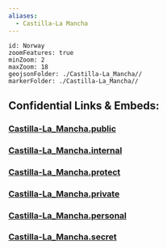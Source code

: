 ```yaml
---
aliases:
  - Castilla-La Mancha
---
```


```leaflet
id: Norway
zoomFeatures: true 
minZoom: 2 
maxZoom: 18
geojsonFolder: ./Castilla-La_Mancha//
markerFolder: ./Castilla-La_Mancha//
```




## Confidential Links & Embeds: 

### [Castilla-La_Mancha.public](/_public/\Earth\Continent\Europe\Europe~South\Spain\Provinces~SpainCastilla-La_Mancha.public.md) 

### [Castilla-La_Mancha.internal](/_internal/\Earth\Continent\Europe\Europe~South\Spain\Provinces~SpainCastilla-La_Mancha.internal.md) 

### [Castilla-La_Mancha.protect](/_protect/\Earth\Continent\Europe\Europe~South\Spain\Provinces~SpainCastilla-La_Mancha.protect.md) 

### [Castilla-La_Mancha.private](/_private/\Earth\Continent\Europe\Europe~South\Spain\Provinces~SpainCastilla-La_Mancha.private.md) 

### [Castilla-La_Mancha.personal](/_personal/\Earth\Continent\Europe\Europe~South\Spain\Provinces~SpainCastilla-La_Mancha.personal.md) 

### [Castilla-La_Mancha.secret](/_secret/\Earth\Continent\Europe\Europe~South\Spain\Provinces~SpainCastilla-La_Mancha.secret.md)

